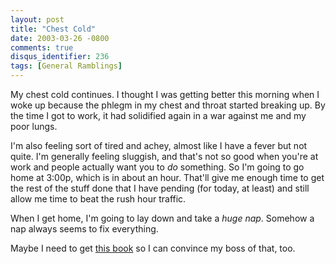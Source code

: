 ```yaml
---
layout: post
title: "Chest Cold"
date: 2003-03-26 -0800
comments: true
disqus_identifier: 236
tags: [General Ramblings]
---
```

My chest cold continues. I thought I was getting better this morning
when I woke up because the phlegm in my chest and throat started
breaking up. By the time I got to work, it had solidified again in a war
against me and my poor lungs.
 
 I'm also feeling sort of tired and achey, almost like I have a fever
but not quite. I'm generally feeling sluggish, and that's not so good
when you're at work and people actually want you to *do* something. So
I'm going to go home at 3:00p, which is in about an hour. That'll give
me enough time to get the rest of the stuff done that I have pending
(for today, at least) and still allow me time to beat the rush hour
traffic.
 
 When I get home, I'm going to lay down and take a *huge nap*. Somehow a
nap always seems to fix everything.
 
 Maybe I need to get [this
book](http://www.amazon.com/exec/obidos/ASIN/0943914957/mhsvortex) so I
can convince my boss of that, too.
